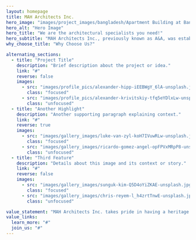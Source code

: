 ```yaml
---
layout: homepage
title: MAH Architects Inc.
hero_image: "images/project_images/bangladesh/Apartment Building at Banani, Dhaka.jpg"
hero_alt: "Hero Image"
hero_title: "We are the architectural specialists you need!"
hero_subtitle: "MAH Architects Inc., previously known as A&A, was established in 2018 in Ontario, Canada. The firm has completed numerous projects and offers architectural services for various building types, including residential, commercial, retail, industrial, institutional, restaurant and café, healthcare, and hospitality facilities such as hotels and motels."
why_choose_title: "Why Choose Us?"

alternating_sections:
  - title: "Project Title"
    description: "Brief description about the project or idea."
    link: "#"
    reverse: false
    images:
      - src: "images/profile_pics/alexander-hipp-iEEBWgY_6lA-unsplash.jpg"
        class: "focused"
      - src: "images/profile_pics/alexander-krivitskiy-tfq5eYDlxLw-unsplash.jpg"
        class: "unfocused"
  - title: "Another Highlight"
    description: "Another supporting paragraph explaining context."
    link: "#"
    reverse: true
    images:
      - src: "images/gallery_images/luke-van-zyl-koH7IVuwRLw-unsplash.jpg"
        class: "focused"
      - src: "images/gallery_images/ricardo-gomez-angel-opFPVxMRpP8-unsplash.jpg"
        class: "unfocused"
  - title: "Third Feature"
    description: "Details about this image and its context or story."
    link: "#"
    reverse: false
    images:
      - src: "images/gallery_images/sunguk-kim-Q5D4oYiZKAE-unsplash.jpg"
        class: "focused"
      - src: "images/gallery_images/chris-reyem-l_h4zrtTnwE-unsplash.jpg"
        class: "unfocused"

value_statement: "MAH Architects Inc. takes pride in having a heritage backed by cooperation, integrity and pure passion."
value_links:
  learn_more: "#"
  join_us: "#"
---
```

